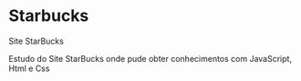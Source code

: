 # Starbucks
Site StarBucks
<!--título-->


<!-- Presentation -->
<p>
  Estudo do Site StarBucks onde pude obter conhecimentos com JavaScript, Html e Css
</p>
